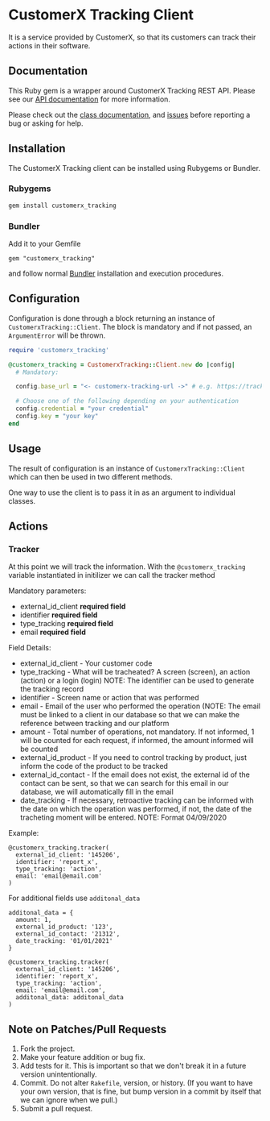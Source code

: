 # CustomerX Tracking Client
It is a service provided by CustomerX, so that its customers can track their actions in their software.

## Documentation

This Ruby gem is a wrapper around CustomerX Tracking REST API. Please see our [API documentation](https://doc.tracking.customerx.com.br) for more information.

Please check out the [class documentation](https://doc.tracking.customerx.com.br), and [issues](https://github.com/CustomerX-CX/customerx_tracking_client_rb/issues) before reporting a bug or asking for help.

## Installation

The CustomerX Tracking client can be installed using Rubygems or Bundler.

### Rubygems

```sh
gem install customerx_tracking
```

### Bundler

Add it to your Gemfile

    gem "customerx_tracking"

and follow normal [Bundler](https://bundler.io/) installation and execution procedures.

## Configuration

Configuration is done through a block returning an instance of `CustomerxTracking::Client`.
The block is mandatory and if not passed, an `ArgumentError` will be thrown.

```ruby
require 'customerx_tracking'

@customerx_tracking = CustomerxTracking::Client.new do |config|
  # Mandatory:

  config.base_url = "<- customerx-tracking-url ->" # e.g. https://tracking.customerx.com.br/api/v1/tracking or https://sandbox.tracking.customerx.com.br/api/v1/tracking

  # Choose one of the following depending on your authentication
  config.credential = "your credential"
  config.key = "your key"
end
```

## Usage

The result of configuration is an instance of `CustomerxTracking::Client` which can then be used in two different methods.

One way to use the client is to pass it in as an argument to individual classes.

## Actions

### Tracker

At this point we will track the information. With the ```@customerx_tracking``` variable instantiated in initilizer we can call the tracker method

Mandatory parameters:

* external_id_client **required field**
* identifier **required field**
* type_tracking **required field**
* email **required field**

Field Details:

* external_id_client - Your customer code
* type_tracking - What will be tracheated? A screen (screen), an action (action) or a login (login) NOTE: The identifier can be used to generate the tracking record
* identifier - Screen name or action that was performed
* email - Email of the user who performed the operation (NOTE: The email must be linked to a client in our database so that we can make the reference between tracking and our platform
* amount - Total number of operations, not mandatory. If not informed, 1 will be counted for each request, if informed, the amount informed will be counted
* external_id_product - If you need to control tracking by product, just inform the code of the product to be tracked
* external_id_contact - If the email does not exist, the external id of the contact can be sent, so that we can search for this email in our database, we will automatically fill in the email
* date_tracking - If necessary, retroactive tracking can be informed with the date on which the operation was performed, if not, the date of the tracheting moment will be entered. NOTE: Format 04/09/2020

Example:

```
@customerx_tracking.tracker(
  external_id_client: '145206',
  identifier: 'report_x',
  type_tracking: 'action',
  email: 'email@email.com'
)
```

For additional fields use `additonal_data`

```
additonal_data = {
  amount: 1,
  external_id_product: '123',
  external_id_contact: '21312',
  date_tracking: '01/01/2021'
}

@customerx_tracking.tracker(
  external_id_client: '145206',
  identifier: 'report_x',
  type_tracking: 'action',
  email: 'email@email.com',
  additonal_data: additonal_data
)
```

## Note on Patches/Pull Requests
1. Fork the project.
2. Make your feature addition or bug fix.
3. Add tests for it. This is important so that we don't break it in a future
   version unintentionally.
4. Commit. Do not alter `Rakefile`, version, or history. (If you want to have
   your own version, that is fine, but bump version in a commit by itself that
   we can ignore when we pull.)
5. Submit a pull request.